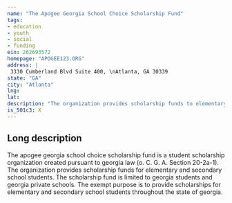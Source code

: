 ```yaml
---
name: "The Apogee Georgia School Choice Scholarship Fund"
tags:
- education
- youth
- social
- funding
ein: 262693572
homepage: "APOGEE123.ORG"
address: |
 3330 Cumberland Blvd Suite 400, \nAtlanta, GA 30339
state: "GA"
city: "Atlanta"
lng: 
lat: 
description: "The organization provides scholarship funds to elementary and secondary school students throughout georgia. "
is_501c3: X
---
```


## Long description

The apogee georgia school choice scholarship fund is a student scholarship organization created pursuant to georgia law (o. C. G. A. Section 20-2a-1). The organization provides scholarship funds for elementary and secondary school students. The scholarship fund is limited to georgia students and georgia private schools. The exempt purpose is to provide scholarships for elementary and secondary school students throughout the state of georgia. 
